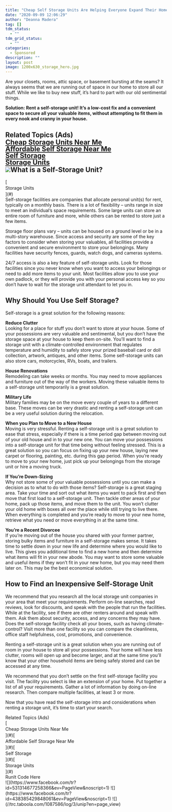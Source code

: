 ```yaml
---
title: "Cheap Self Storage Units Are Helping Everyone Expand Their Home"
date: "2020-09-09 12:06:29"
author: "Deanna Madera"
tag: []
tdm_status:
  - ""
tdm_grid_status:
  - ""
categories:
  - Sponsored
description: ""
layout: post
image: 1200x630_storage_hero.jpg
---
```


Are your closets, rooms, attic space, or basement bursting at the seams? It always seems that we are running out of space in our home to store all our stuff. While we like to buy new stuff, it’s hard to part with our old sentimental things.

**Solution: Rent a self-storage unit! It’s a low-cost fix and a convenient space to secure all your valuable items, without attempting to fit them in every nook and cranny in your house.**

## <div class="f14"><label>Related Topics (Ads)</label></div><div class="cta-btn-wrap" data-mobile-sponsoredads="no">[<div style="flex: 1;margin-right:18px;line-height:21px;">Cheap Storage Units Near Me</div>](#)[<div style="flex: 1;margin-right:18px;line-height:21px;">Affordable Self Storage Near Me</div>](#)[<div style="flex: 1;margin-right:18px;line-height:21px;"><state></state> Self Storage</div>](#)[<div style="flex: 1;margin-right:18px;line-height:21px;"><city></city> Storage Units</div>](#)</div>![](../uploads/2020/06/1200x630_storage_hero-1024x538.jpg)What is a Self-Storage Unit?

<div class="mobile-cta-wrap"><div class="cta-btn-wrap" data-mobile-sponsoredads="yes">[<div style="flex: 1;margin-right:18px;line-height:21px;"><city></city> Storage Units</div>](#)</div>Self-storage facilities are companies that allocate personal unit(s) for rent, typically on a monthly basis. There is a lot of flexibility – units range in size to meet an individual’s space requirements. Some large units can store an entire room of furniture and more, while others can be rented to store just a few items.

Storage floor plans vary – units can be housed on a ground level or be in a multi-story warehouse. Since access and security are some of the key factors to consider when storing your valuables, all facilities provide a convenient and secure environment to store your belongings. Many facilities have security fences, guards, watch dogs, and cameras systems.

24/7 access is also a key feature of self-storage units. Look for those facilities since you never know when you want to access your belongings or need to add more items to your unit. Most facilities allow you to use your own padlock, or they will provide you with your personal access key so you don’t have to wait for the storage unit attendant to let you in.

## Why Should You Use Self Storage?

Self-storage is a great solution for the following reasons:

**Reduce Clutter**  
Looking for a place for stuff you don’t want to store at your house. Some of your possessions are very valuable and sentimental, but you don’t have the storage space at your house to keep them on-site. You’ll want to find a storage unit with a climate-controlled environment that regulates temperature and humidity to safely store your prized baseball card or doll collection, artwork, antiques, and other items. Some self-storage units can also store cars, motorcycles, RVs, boats, and trailers.

**House Renovations**  
Remodeling can take weeks or months. You may need to move appliances and furniture out of the way of the workers. Moving these valuable items to a self-storage unit temporarily is a great solution.

**Military Life**  
Military families may be on the move every couple of years to a different base. These moves can be very drastic and renting a self-storage unit can be a very useful solution during the relocation.

**When you Plan to Move to a New House**  
Moving is very stressful. Renting a self-storage unit is a great solution to ease that stress, especially if there is a time period gap between moving out of your old house and in to your new one. You can move your possessions into a self-storage unit for that time being without feeling stressed. This is a great solution so you can focus on fixing up your new house, laying new carpet or flooring, painting, etc. during this gap period. When you’re ready to move to your new home, just pick up your belongings from the storage unit or hire a moving truck.

**If You’re Down-Sizing**  
Why not store some of your valuable possessions until you can make a decision as to what to do with those items? Self-storage is a great staging area. Take your time and sort out what items you want to pack first and then move that first load to a self-storage unit. Then tackle other areas of your home, pack up those items, and move them to the unit. You won’t clutter your old home with boxes all over the place while still trying to live there. When everything is completed and you’re ready to move to your new home, retrieve what you need or move everything in at the same time.

**You’re a Recent Divorcee**  
If you’re moving out of the house you shared with your former partner, storing bulky items and furniture in a self-storage makes sense. It takes time to settle down in your new life and determine where you would like to live. This gives you additional time to find a new home and then determine what items will fit in your new abode. You may want to store some valuable and useful items if they won’t fit in your new home, but you may need them later on. This may be the best economical solution.

## How to Find an Inexpensive Self-Storage Unit

We recommend that you research all the local storage unit companies in your area that meet your requirements. Perform on-line searches, read reviews, look for discounts, and speak with the people that run the facilities. While at the facility, see if there are other renters around and speak with them. Ask them about security, access, and any concerns they may have. Does the self-storage facility check all your boxes, such as having climate-control? Visit more than one facility so you can compare the cleanliness, office staff helpfulness, cost, promotions, and convenience.

Renting a self-storage unit is a great solution when you are running out of room in your house to store all your possessions. Your home will have less clutter, rooms will open up and become larger, and at the same time you’ll know that your other household items are being safely stored and can be accessed at any time.

</div>We recommend that you don’t settle on the first self-storage facility you visit. The facility you select is like an extension of your home. Put together a list of all your requirements. Gather a lot of information by doing on-line research. Then compare multiple facilities, at least 3 or more.

Now that you have read the self-storage intro and considerations when renting a storage unit, it’s time to start your search.

<div class="f14"><label>Related Topics (Ads)</label></div><div class="cta-btn-wrap" data-mobile-sponsoredads="no">[<div style="flex: 1;margin-right:18px;line-height:21px;">Cheap Storage Units Near Me</div>](#)[<div style="flex: 1;margin-right:18px;line-height:21px;">Affordable Self Storage Near Me</div>](#)[<div style="flex: 1;margin-right:18px;line-height:21px;"><state></state> Self Storage</div>](#)[<div style="flex: 1;margin-right:18px;line-height:21px;"><city></city> Storage Units</div>](#)</div><div class="ad-hide">RunIt Code Here</div>  <script>
!function(f,b,e,v,n,t,s){if(f.fbq)return;n=f.fbq=function(){n.callMethod?
n.callMethod.apply(n,arguments):n.queue.push(arguments)};if(!f._fbq)f._fbq=n;
n.push=n;n.loaded=!0;n.version='2.0';n.queue=[];t=b.createElement(e);t.async=!0;
t.src=v;s=b.getElementsByTagName(e)[0];s.parentNode.insertBefore(t,s)}(window,
document,'script','https://connect.facebook.net/en_US/fbevents.js');
fbq('init', '531314677258366'); // Insert your pixel ID here.
fbq('track', 'PageView');
</script> <noscript>![](https://www.facebook.com/tr?id=531314677258366&ev=PageView&noscript=1)</noscript>   <script>
!function(f,b,e,v,n,t,s){if(f.fbq)return;n=f.fbq=function(){n.callMethod?
n.callMethod.apply(n,arguments):n.queue.push(arguments)};if(!f._fbq)f._fbq=n;
n.push=n;n.loaded=!0;n.version='2.0';n.queue=[];t=b.createElement(e);t.async=!0;
t.src=v;s=b.getElementsByTagName(e)[0];s.parentNode.insertBefore(t,s)}(window,
document,'script','https://connect.facebook.net/en_US/fbevents.js');
fbq('init', '438385429848061'); // Insert your pixel ID here.
fbq('track', 'PageView');
</script> <noscript>![](https://www.facebook.com/tr?id=438385429848061&ev=PageView&noscript=1)</noscript>    <script type="application/javascript">(function(w,d,t,r,u){w[u]=w[u]||[];w[u].push({'projectId':'10000','properties':{'pixelId':'10029827'}});var s=d.createElement(t);s.src=r;s.async=true;s.onload=s.onreadystatechange=function(){var y,rs=this.readyState,c=w[u];if(rs&&rs!="complete"&&rs!="loaded"){return}try{y=YAHOO.ywa.I13N.fireBeacon;w[u]=[];w[u].push=function(p){y([p])};y(c)}catch(e){}};var scr=d.getElementsByTagName(t)[0],par=scr.parentNode;par.insertBefore(s,scr)})(window,document,"script","https://s.yimg.com/wi/ytc.js","dotq");</script>   <script type="text/javascript">
  window._tfa = window._tfa || [];
  window._tfa.push({notify: 'event', name: 'page_view', id: 1087586});
  !function (t, f, a, x) {
         if (!document.getElementById(x)) {
            t.async = 1;t.src = a;t.id=x;f.parentNode.insertBefore(t, f);
         }
  }(document.createElement('script'),
  document.getElementsByTagName('script')[0],
  '//cdn.taboola.com/libtrc/unip/1087586/tfa.js',
  'tb_tfa_script');
</script> <noscript> ![](//trc.taboola.com/1087586/log/3/unip?en=page_view) </noscript>   <script>
    fbq('track', 'ViewContent', {
        currency: 'USD'
    });
</script> <script type="text/javascript">
    function runIt() {
        fbq('track', 'AddToCart', {
            currency: 'USD',
            content_name: 'storageunit'
        });

        window.dotq = window.dotq || [];
        window.dotq.push(
        {
            'projectId': '10000',
            'properties': {
                'pixelId': '10029827',
                'qstrings': {
                    'et': 'custom',
                    'ea': 'click',
                    'ec': 'addtocart',
                    'el': 'storageunit'
                }
        } } );
    _tfa.push({notify: 'event', name: 'add_to_cart', id: 1087586});
    }

</script>
